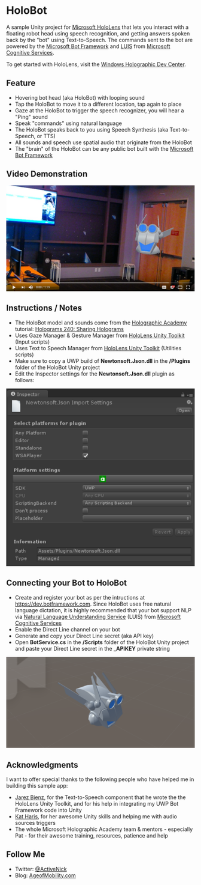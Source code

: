 # HoloBot
A sample Unity project for [Microsoft HoloLens](http://hololens.com) that lets you interact with a floating robot head using speech recognition, and getting answers spoken back by the "bot" using Text-to-Speech. The commands sent to the bot are powered by the [Microsoft Bot Framework](https://dev.botframework.com/) and [LUIS](https://www.microsoft.com/cognitive-services/en-us/language-understanding-intelligent-service-luis) from [Microsoft Cognitive Services](https://www.microsoft.com/cognitive-services).

To get started with HoloLens, visit the [Windows Holographic Dev Center](https://developer.microsoft.com/windows/holographic).

## Feature
- Hovering bot head (aka HoloBot) with looping sound
- Tap the HoloBot to move it to a different location, tap again to place
- Gaze at the HoloBot to trigger the speech recognizer, you will hear a "Ping" sound
- Speak "commands" using natural language
- The HoloBot speaks back to you using Speech Synthesis (aka Text-to-Speech, or TTS)
- All sounds and speech use spatial audio that originate from the HoloBot
- The "brain" of the HoloBot can be any public bot built with the [Microsoft Bot Framework](https://dev.botframework.com/)

## Video Demonstration
[![ScreenShot](Screenshots/HoloBotVideo.PNG)](https://youtu.be/8ozfw2LO6No)

## Instructions / Notes
- The HoloBot model and sounds come from the [Holographic Academy](https://developer.microsoft.com/en-us/windows/holographic/academy) tutorial: [Holograms 240: Sharing Holograms](https://developer.microsoft.com/en-us/windows/holographic/holograms_240)
- Uses Gaze Manager & Gesture Manager from [HoloLens Unity Toolkit](https://github.com/microsoft/HoloToolkit-Unity) (Input scripts)
- Uses Text to Speech Manager from [HoloLens Unity Toolkit](https://github.com/microsoft/HoloToolkit-Unity) (Utilities scripts)
- Make sure to copy a UWP build of **Newtonsoft.Json.dll** in the **/Plugins** folder of the HoloBot Unity project
- Edit the Inspector settings for the **Newtonsoft.Json.dll** plugin as follows:

![All](Screenshots/PluginSettings.PNG)

## Connecting your Bot to HoloBot
- Create and register your bot as per the intructions at https://dev.botframework.com. Since HoloBot uses free natural language dictation, it is highly recommended that your bot support NLP via [Natural Language Understanding Service](https://www.microsoft.com/cognitive-services/en-us/language-understanding-intelligent-service-luis) (LUIS) from [Microsoft Cognitive Services](https://www.microsoft.com/cognitive-services)
- Enable the Direct Line channel on your bot
- Generate and copy your Direct Line secret (aka API key)
- Open **BotService.cs** in the **/Scripts** folder of the HoloBot Unity project and paste your Direct Line secret in the **_APIKEY** private string

![All](Screenshots/PolyBotScene.PNG)

## Acknowledgments
I want to offer special thanks to the following people who have helped me in building this sample app:
- [Jarez Bienz](https://github.com/jbienzms), for the Text-to-Speech component that he wrote the the HoloLens Unity Toolkit, and for his help in integrating my UWP Bot Framework code into Unity
- [Kat Haris](https://github.com/KatVHarris), for her awesome Unity skills and helping me with audio sources triggers
- The whole Microsoft Holographic Academy team & mentors - especially Pat - for their awesome training, resources, patience and help

## Follow Me
* Twitter: [@ActiveNick](http://twitter.com/ActiveNick)
* Blog: [AgeofMobility.com](http://AgeofMobility.com)
